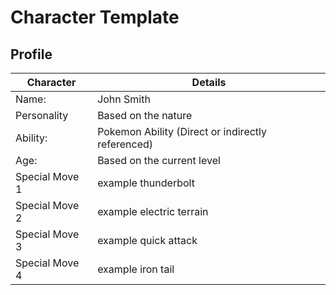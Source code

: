 # Character Template

## Profile

|Character| Details |
|---------|---------|
|Name:| John Smith |
|Personality | Based on the nature |
|Ability:| Pokemon Ability (Direct or indirectly referenced) |
|Age: | Based on the current level |
|Special Move 1| example thunderbolt |
|Special Move 2| example electric terrain |
|Special Move 3| example quick attack |
|Special Move 4| example iron tail |


